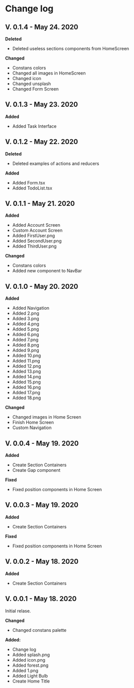 # Change log

## V. 0.1.4 - May 24. 2020

**Deleted**
-  Deleted useless sections components from HomeScreen

**Changed**
-  Constans colors
-  Changed all images in HomeScreen
-  Changed icon
-  Changed unsplash
-  Changed Form Screen 


## V. 0.1.3 - May 23. 2020

**Added**
-  Added Task Interface


## V. 0.1.2 - May 22. 2020

**Deleted**
-  Deleted examples of actions and reducers

**Added**
-  Added Form.tsx
-  Added TodoList.tsx

## V. 0.1.1 - May 21. 2020

**Added**
-  Added Account Screen
-  Custom Account Screen
-  Added FirstUser.png
-  Added SecondUser.png
-  Added ThirdUser.png

**Changed**
-  Constans colors
-  Added new component to NavBar

## V. 0.1.0 - May 20. 2020

**Added**
-  Added Navigation
-  Added 2.png
-  Added 3.png
-  Added 4.png
-  Added 5.png
-  Added 6.png
-  Added 7.png
-  Added 8.png
-  Added 9.png  
-  Added 10.png
-  Added 11.png
-  Added 12.png  
-  Added 13.png
-  Added 14.png
-  Added 15.png  
-  Added 16.png
-  Added 17.png
-  Added 18.png  

**Changed**

-  Changed images in Home Screen
-  Finish Home Screen
-  Custom Navigation

## V. 0.0.4 - May 19. 2020

**Added**
-  Create Section Containers
-  Create Gap component 

**Fixed**
- Fixed position components in Home Screen 

## V. 0.0.3 - May 19. 2020

**Added**
-  Create Section Containers

**Fixed**
- Fixed position components in Home Screen 

## V. 0.0.2 - May 18. 2020

**Added**
-  Create Section Containers


## V. 0.0.1 - May 18. 2020

Initial relase.

**Changed**

-   Changed constans palette

**Added:**

-   Change log
-   Added splash.png
-   Added icon.png
-   Added forest.png
-   Added 1.png
-   Added Light Bulb
-   Create Home Title


